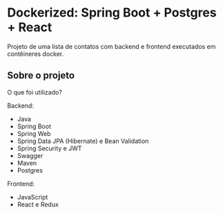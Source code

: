 # Dockerized: Spring Boot + Postgres + React

Projeto de uma lista de contatos com backend e frontend executados em contêineres docker.

## Sobre o projeto

O que foi utilizado?

Backend:
 - Java
 - Spring Boot
 - Spring Web
 - Spring Data JPA (Hibernate) e Bean Validation
 - Spring Security e JWT
 - Swagger
 - Maven
 - Postgres

Frontend:
 - JavaScript
 - React e Redux

